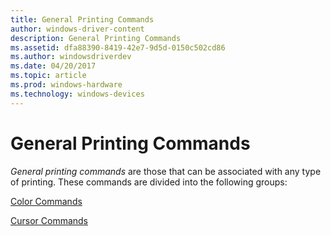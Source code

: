```yaml
---
title: General Printing Commands
author: windows-driver-content
description: General Printing Commands
ms.assetid: dfa88390-8419-42e7-9d5d-0150c502cd86
ms.author: windowsdriverdev
ms.date: 04/20/2017
ms.topic: article
ms.prod: windows-hardware
ms.technology: windows-devices
---
```


# General Printing Commands





*General printing commands* are those that can be associated with any type of printing. These commands are divided into the following groups:

[Color Commands](color-commands.md)

[Cursor Commands](cursor-commands.md)

 

 




